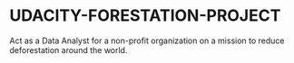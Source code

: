# UDACITY-FORESTATION-PROJECT
Act as a Data Analyst for a non-profit organization on a mission to reduce deforestation around the world.
